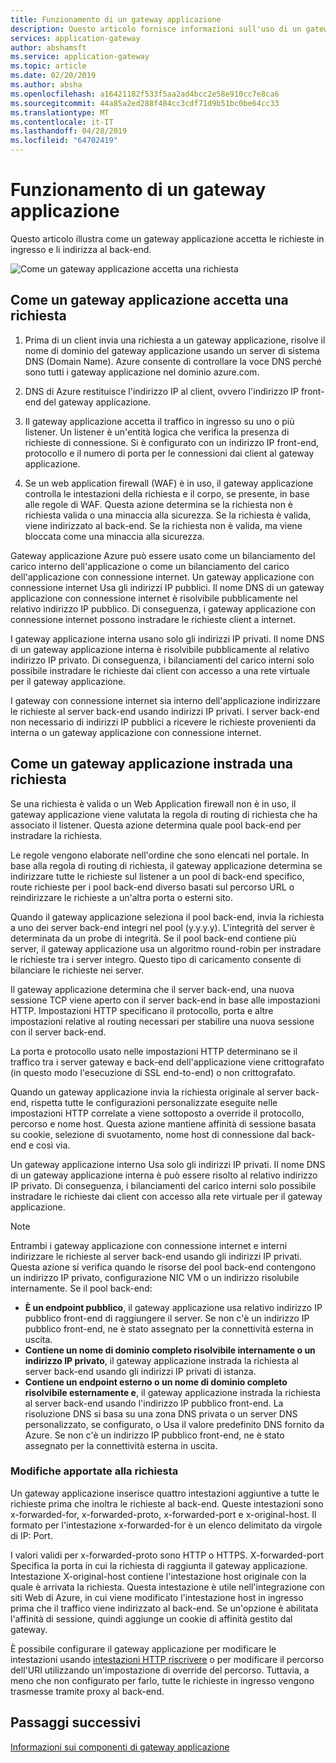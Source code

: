```yaml
---
title: Funzionamento di un gateway applicazione
description: Questo articolo fornisce informazioni sull'uso di un gateway applicazione
services: application-gateway
author: abshamsft
ms.service: application-gateway
ms.topic: article
ms.date: 02/20/2019
ms.author: absha
ms.openlocfilehash: a16421182f533f5aa2ad4bcc2e58e910cc7e8ca6
ms.sourcegitcommit: 44a85a2ed288f484cc3cdf71d9b51bc0be64cc33
ms.translationtype: MT
ms.contentlocale: it-IT
ms.lasthandoff: 04/28/2019
ms.locfileid: "64702419"
---
```

# <a name="how-an-application-gateway-works"></a>Funzionamento di un gateway applicazione

Questo articolo illustra come un gateway applicazione accetta le richieste in ingresso e li indirizza al back-end.

![Come un gateway applicazione accetta una richiesta](./media/how-application-gateway-works/how-application-gateway-works.png)

## <a name="how-an-application-gateway-accepts-a-request"></a>Come un gateway applicazione accetta una richiesta

1. Prima di un client invia una richiesta a un gateway applicazione, risolve il nome di dominio del gateway applicazione usando un server di sistema DNS (Domain Name). Azure consente di controllare la voce DNS perché sono tutti i gateway applicazione nel dominio azure.com.

2. DNS di Azure restituisce l'indirizzo IP al client, ovvero l'indirizzo IP front-end del gateway applicazione.

3. Il gateway applicazione accetta il traffico in ingresso su uno o più listener. Un listener è un'entità logica che verifica la presenza di richieste di connessione. Si è configurato con un indirizzo IP front-end, protocollo e il numero di porta per le connessioni dai client al gateway applicazione.

4. Se un web application firewall (WAF) è in uso, il gateway applicazione controlla le intestazioni della richiesta e il corpo, se presente, in base alle regole di WAF. Questa azione determina se la richiesta non è richiesta valida o una minaccia alla sicurezza. Se la richiesta è valida, viene indirizzato al back-end. Se la richiesta non è valida, ma viene bloccata come una minaccia alla sicurezza.

Gateway applicazione Azure può essere usato come un bilanciamento del carico interno dell'applicazione o come un bilanciamento del carico dell'applicazione con connessione internet. Un gateway applicazione con connessione internet Usa gli indirizzi IP pubblici. Il nome DNS di un gateway applicazione con connessione internet è risolvibile pubblicamente nel relativo indirizzo IP pubblico. Di conseguenza, i gateway applicazione con connessione internet possono instradare le richieste client a internet.

I gateway applicazione interna usano solo gli indirizzi IP privati. Il nome DNS di un gateway applicazione interna è risolvibile pubblicamente al relativo indirizzo IP privato. Di conseguenza, i bilanciamenti del carico interni solo possibile instradare le richieste dai client con accesso a una rete virtuale per il gateway applicazione.

I gateway con connessione internet sia interno dell'applicazione indirizzare le richieste al server back-end usando indirizzi IP privati. I server back-end non necessario di indirizzi IP pubblici a ricevere le richieste provenienti da interna o un gateway applicazione con connessione internet.

## <a name="how-an-application-gateway-routes-a-request"></a>Come un gateway applicazione instrada una richiesta

Se una richiesta è valida o un Web Application firewall non è in uso, il gateway applicazione viene valutata la regola di routing di richiesta che ha associato il listener. Questa azione determina quale pool back-end per instradare la richiesta.

Le regole vengono elaborate nell'ordine che sono elencati nel portale. In base alla regola di routing di richiesta, il gateway applicazione determina se indirizzare tutte le richieste sul listener a un pool di back-end specifico, route richieste per i pool back-end diverso basati sul percorso URL o reindirizzare le richieste a un'altra porta o esterni sito.

Quando il gateway applicazione seleziona il pool back-end, invia la richiesta a uno dei server back-end integri nel pool (y.y.y.y). L'integrità del server è determinata da un probe di integrità. Se il pool back-end contiene più server, il gateway applicazione usa un algoritmo round-robin per instradare le richieste tra i server integro. Questo tipo di caricamento consente di bilanciare le richieste nei server.

Il gateway applicazione determina che il server back-end, una nuova sessione TCP viene aperto con il server back-end in base alle impostazioni HTTP. Impostazioni HTTP specificano il protocollo, porta e altre impostazioni relative al routing necessari per stabilire una nuova sessione con il server back-end.

La porta e protocollo usato nelle impostazioni HTTP determinano se il traffico tra i server gateway e back-end dell'applicazione viene crittografato (in questo modo l'esecuzione di SSL end-to-end) o non crittografato.

Quando un gateway applicazione invia la richiesta originale al server back-end, rispetta tutte le configurazioni personalizzate eseguite nelle impostazioni HTTP correlate a viene sottoposto a override il protocollo, percorso e nome host. Questa azione mantiene affinità di sessione basata su cookie, selezione di svuotamento, nome host di connessione dal back-end e così via.

Un gateway applicazione interno Usa solo gli indirizzi IP privati. Il nome DNS di un gateway applicazione interna è può essere risolto al relativo indirizzo IP privato. Di conseguenza, i bilanciamenti del carico interni solo possibile instradare le richieste dai client con accesso alla rete virtuale per il gateway applicazione.

 >[!NOTE]
 >Entrambi i gateway applicazione con connessione internet e interni indirizzare le richieste al server back-end usando gli indirizzi IP privati. Questa azione si verifica quando le risorse del pool back-end contengono un indirizzo IP privato, configurazione NIC VM o un indirizzo risolubile internamente. Se il pool back-end:
> - **È un endpoint pubblico**, il gateway applicazione usa relativo indirizzo IP pubblico front-end di raggiungere il server. Se non c'è un indirizzo IP pubblico front-end, ne è stato assegnato per la connettività esterna in uscita.
> - **Contiene un nome di dominio completo risolvibile internamente o un indirizzo IP privato**, il gateway applicazione instrada la richiesta al server back-end usando gli indirizzi IP privati di istanza.
> - **Contiene un endpoint esterno o un nome di dominio completo risolvibile esternamente e**, il gateway applicazione instrada la richiesta al server back-end usando l'indirizzo IP pubblico front-end. La risoluzione DNS si basa su una zona DNS privata o un server DNS personalizzato, se configurato, o Usa il valore predefinito DNS fornito da Azure. Se non c'è un indirizzo IP pubblico front-end, ne è stato assegnato per la connettività esterna in uscita.

### <a name="modifications-to-the-request"></a>Modifiche apportate alla richiesta

Un gateway applicazione inserisce quattro intestazioni aggiuntive a tutte le richieste prima che inoltra le richieste al back-end. Queste intestazioni sono x-forwarded-for, x-forwarded-proto, x-forwarded-port e x-original-host. Il formato per l'intestazione x-forwarded-for è un elenco delimitato da virgole di IP: Port.

I valori validi per x-forwarded-proto sono HTTP o HTTPS. X-forwarded-port Specifica la porta in cui la richiesta di raggiunta il gateway applicazione. Intestazione X-original-host contiene l'intestazione host originale con la quale è arrivata la richiesta. Questa intestazione è utile nell'integrazione con siti Web di Azure, in cui viene modificato l'intestazione host in ingresso prima che il traffico viene indirizzato al back-end. Se un'opzione è abilitata l'affinità di sessione, quindi aggiunge un cookie di affinità gestito dal gateway.

È possibile configurare il gateway applicazione per modificare le intestazioni usando [intestazioni HTTP riscrivere](https://docs.microsoft.com/azure/application-gateway/rewrite-http-headers) o per modificare il percorso dell'URI utilizzando un'impostazione di override del percorso. Tuttavia, a meno che non configurato per farlo, tutte le richieste in ingresso vengono trasmesse tramite proxy al back-end.

## <a name="next-steps"></a>Passaggi successivi

[Informazioni sui componenti di gateway applicazione](application-gateway-components.md)
